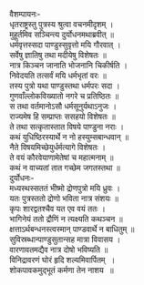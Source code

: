 वैशम्पायनः-  
धृतराष्ट्रस्तु पुत्रस्य श्रुत्वा वचनमीदृशम् ।  
मुहूर्तमिव सञ्चिन्त्य दुर्योधनमथाब्रवीत् ॥  
धर्मवृत्तस्सदा पाण्डुस्सुवृत्तो मयि गौरवात् ।  
सर्वेषु ज्ञातिषु तथा मदीयेषु विशेषतः ॥  
नात्र किञ्चन जानाति भोजनानि चिकीर्षति ।  
निवेदयति तत्सर्वं मयि धर्मभृतां वरः ॥  
तस्य पुत्रो यथा पाण्डुस्तथा धर्मपरः सदा ।  
गुणवाँल्लोकविख्यातो नगरे च प्रतिष्ठितः ॥  
स तथा वर्तमानोऽसौ धर्मसूनुर्यथाऽनुजः ।  
राज्यमेष हि सम्प्राप्तः ससहयो विशेषतः ॥  
ते तथा सत्कृतास्तात विषये पाण्डुना नराः ।  
कथं युधिष्ठिरस्यार्थे न नो हस्युम्सबान्धवान् ॥  
नैते विषयमिच्छेयुर्धर्मत्यागे विशेषतः ।  
ते वयं कौरवेयाणामेतेषां च महात्मनाम् ॥  
कथं न वाच्यतां तात गच्छेम जगतस्तथा ॥  
दुर्योधनः-  
मध्यस्थस्सततं भीष्मो द्रोणपुत्रो मयि ध्रुवः ।  
यतः पुत्रस्ततो द्रोणो भविता नात्र संशयः ॥  
कृपः शारद्वतश्चैव यत एव वयं ततः ।  
भागिनेयं ततो द्रौणिं न त्यक्ष्यति कथञ्चन ॥  
क्षत्ताऽर्थबन्धनस्त्वस्मान् पाण्डवार्थे न बाधितुम् ॥  
सुविस्रब्धान्पाण्डुसुतान्सह मात्रा विवासय ।  
वारणावतमद्यैव नात्र दोषो भविष्यति ॥  
विनिद्रावरणं घोरं हृदि शल्यमिवार्पितम्  ।  
शोकपावकमुद्भूतं कर्मणा तेन नाशय  ॥  
